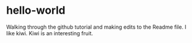 # hello-world
Walking through the github tutorial and making edits to the Readme file.
I like kiwi.
Kiwi is an interesting fruit.
